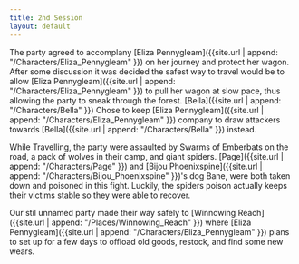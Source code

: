 ```yaml
---
title: 2nd Session
layout: default
---
```

The party agreed to accomplany [Eliza Pennygleam]({{site.url | append: "/Characters/Eliza_Pennygleam" }}) on her journey and protect her wagon. After some discussion it was decided the safest way to travel would be to allow [Eliza Pennygleam]({{site.url | append: "/Characters/Eliza_Pennygleam" }}) to pull her wagon at slow pace, thus allowing the party to sneak through the forest. [Bella]({{site.url | append: "/Characters/Bella" }}) Chose to keep [Eliza Pennygleam]({{site.url | append: "/Characters/Eliza_Pennygleam" }}) company to draw attackers towards [Bella]({{site.url | append: "/Characters/Bella" }}) instead.  

While Travelling, the party were assaulted by Swarms of Emberbats on the road, a pack of wolves in their camp, and giant spiders.  [Page]({{site.url | append: "/Characters/Page" }}) and [Bijou Phoenixspine]({{site.url | append: "/Characters/Bijou_Phoenixspine" }})'s dog Bane, were both taken down and poisoned in this fight. Luckily, the spiders poison actually keeps their victims stable so they were able to recover.  

Our stil unnamed party made their way safely to [Winnowing Reach]({{site.url | append: "/Places/Winnowing_Reach" }}) where [Eliza Pennygleam]({{site.url | append: "/Characters/Eliza_Pennygleam" }}) plans to set up for a few days to offload old goods, restock, and find some new wears. 
